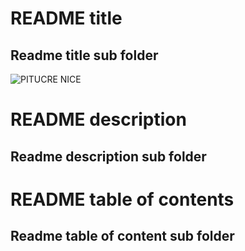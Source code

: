 # README title 
## Readme title sub folder 

![PITUCRE NICE ](HAHAHAHA)

# README description 
## Readme description sub folder

# README table of contents 
## Readme table of content sub folder 

